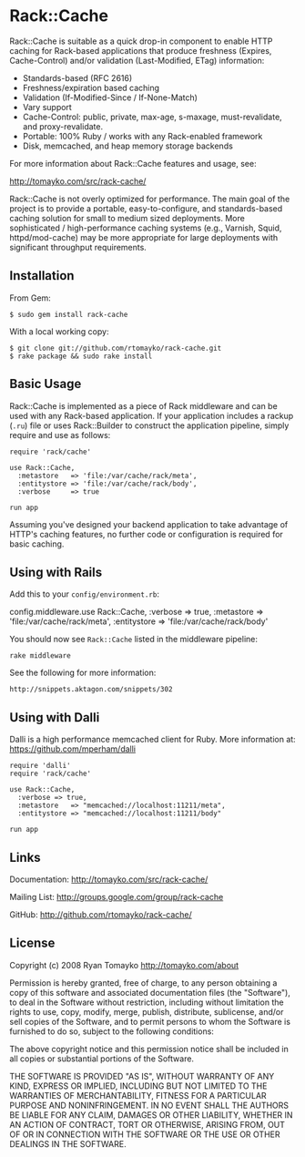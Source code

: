 Rack::Cache
===========

Rack::Cache is suitable as a quick drop-in component to enable HTTP caching for
Rack-based applications that produce freshness (Expires, Cache-Control) and/or
validation (Last-Modified, ETag) information:

  * Standards-based (RFC 2616)
  * Freshness/expiration based caching
  * Validation (If-Modified-Since / If-None-Match)
  * Vary support
  * Cache-Control: public, private, max-age, s-maxage, must-revalidate,
    and proxy-revalidate.
  * Portable: 100% Ruby / works with any Rack-enabled framework
  * Disk, memcached, and heap memory storage backends

For more information about Rack::Cache features and usage, see:

http://tomayko.com/src/rack-cache/

Rack::Cache is not overly optimized for performance. The main goal of the
project is to provide a portable, easy-to-configure, and standards-based
caching solution for small to medium sized deployments. More sophisticated /
high-performance caching systems (e.g., Varnish, Squid, httpd/mod-cache) may be
more appropriate for large deployments with significant throughput requirements.

Installation
------------

From Gem:

    $ sudo gem install rack-cache

With a local working copy:

    $ git clone git://github.com/rtomayko/rack-cache.git
    $ rake package && sudo rake install

Basic Usage
-----------

Rack::Cache is implemented as a piece of Rack middleware and can be used with
any Rack-based application. If your application includes a rackup (`.ru`) file
or uses Rack::Builder to construct the application pipeline, simply require
and use as follows:

    require 'rack/cache'

    use Rack::Cache,
      :metastore   => 'file:/var/cache/rack/meta',
      :entitystore => 'file:/var/cache/rack/body',
      :verbose     => true

    run app

Assuming you've designed your backend application to take advantage of HTTP's
caching features, no further code or configuration is required for basic
caching.

Using with Rails
----------------

Add this to your `config/environment.rb`:

   config.middleware.use Rack::Cache,
       :verbose => true,
       :metastore   => 'file:/var/cache/rack/meta',
       :entitystore => 'file:/var/cache/rack/body'

You should now see `Rack::Cache` listed in the middleware pipeline:

    rake middleware

See the following for more information:

    http://snippets.aktagon.com/snippets/302

Using with Dalli
----------------

Dalli is a high performance memcached client for Ruby.
More information at: https://github.com/mperham/dalli

    require 'dalli'
    require 'rack/cache'

    use Rack::Cache,
      :verbose => true,
      :metastore   => "memcached://localhost:11211/meta",
      :entitystore => "memcached://localhost:11211/body"

    run app

Links
-----

Documentation:
    http://tomayko.com/src/rack-cache/

Mailing List:
    http://groups.google.com/group/rack-cache

GitHub:
    http://github.com/rtomayko/rack-cache/

License
-------

Copyright (c) 2008 Ryan Tomayko <http://tomayko.com/about>

Permission is hereby granted, free of charge, to any person obtaining a copy
of this software and associated documentation files (the "Software"), to
deal in the Software without restriction, including without limitation the
rights to use, copy, modify, merge, publish, distribute, sublicense, and/or
sell copies of the Software, and to permit persons to whom the Software is
furnished to do so, subject to the following conditions:

The above copyright notice and this permission notice shall be included in
all copies or substantial portions of the Software.

THE SOFTWARE IS PROVIDED "AS IS", WITHOUT WARRANTY OF ANY KIND, EXPRESS OR
IMPLIED, INCLUDING BUT NOT LIMITED TO THE WARRANTIES OF MERCHANTABILITY,
FITNESS FOR A PARTICULAR PURPOSE AND NONINFRINGEMENT. IN NO EVENT SHALL
THE AUTHORS BE LIABLE FOR ANY CLAIM, DAMAGES OR OTHER LIABILITY, WHETHER
IN AN ACTION OF CONTRACT, TORT OR OTHERWISE, ARISING FROM, OUT OF OR IN
CONNECTION WITH THE SOFTWARE OR THE USE OR OTHER DEALINGS IN THE SOFTWARE.
